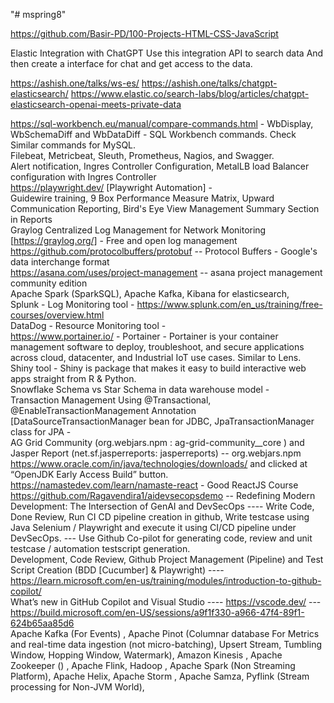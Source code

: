 "# mspring8" 

https://github.com/Basir-PD/100-Projects-HTML-CSS-JavaScript

Elastic Integration with ChatGPT
Use this integration API to search data
And then create a interface for chat and get access to the data.

https://ashish.one/talks/ws-es/
https://ashish.one/talks/chatgpt-elasticsearch/
https://www.elastic.co/search-labs/blog/articles/chatgpt-elasticsearch-openai-meets-private-data <br />

https://sql-workbench.eu/manual/compare-commands.html - WbDisplay, WbSchemaDiff and WbDataDiff - SQL Workbench commands. Check Similar commands for MySQL.<br />
Filebeat, Metricbeat, Sleuth, Prometheus, Nagios, and Swagger. <br />
Alert notification, Ingres Controller Configuration, MetalLB load Balancer configuration with Ingres Controller <br />
https://playwright.dev/ [Playwright Automation] - <br />
Guidewire training, 9 Box Performance Measure Matrix, Upward Communication Reporting, Bird's Eye View Management Summary Section in Reports <br />
Graylog Centralized Log Management for Network Monitoring [https://graylog.org/] - Free and open log management <br />
	https://github.com/protocolbuffers/protobuf -- Protocol Buffers - Google's data interchange format <br />
	https://asana.com/uses/project-management -- asana project management community edition <br />
Apache Spark (SparkSQL), Apache Kafka, Kibana for elasticsearch, <br />
Splunk - Log Monitoring tool - https://www.splunk.com/en_us/training/free-courses/overview.html <br />
DataDog - Resource Monitoring tool - <br />
https://www.portainer.io/ - Portainer - Portainer is your container management software to deploy, troubleshoot, and secure applications across cloud, datacenter, and Industrial IoT use cases. Similar to Lens.<br />
Shiny tool - Shiny is package that makes it easy to build interactive web apps straight from R & Python. <br />
Snowflake Schema vs Star Schema in data warehouse model - <br />
Transaction Management Using @Transactional, @EnableTransactionManagement Annotation [DataSourceTransactionManager bean for JDBC, JpaTransactionManager class for JPA - <br />
AG Grid Community (org.webjars.npm : ag-grid-community__core )  and Jasper Report (net.sf.jasperreports: jasperreports) -- org.webjars.npm <br />
https://www.oracle.com/in/java/technologies/downloads/ and clicked at “OpenJDK Early Access Build” button. <br />
https://namastedev.com/learn/namaste-react - Good ReactJS Course <br />
https://github.com/Ragavendira1/aidevsecopsdemo -- Redefining Modern Development: The Intersection of GenAI and DevSecOps ---- Write Code, Done Review, Run CI CD pipeline creation in github, Write testcase using Java Selenium / Playwright and execute it using CI/CD pipeline under DevSecOps. --- Use Github Co-pilot for generating code, review and unit testcase / automation testscript generation.<br />
Development, Code Review, Github Project Management (Pipeline) and Test Script Creation (BDD [Cucumber] & Playwright) ---- https://learn.microsoft.com/en-us/training/modules/introduction-to-github-copilot/ <br />
What’s new in GitHub Copilot and Visual Studio ---- https://vscode.dev/ --- https://build.microsoft.com/en-US/sessions/a9f1f330-a966-47f4-89f1-624b65aa85d6 <br />
Apache Kafka (For Events) , Apache Pinot (Columnar database For Metrics and real-time data ingestion (not micro-batching), Upsert Stream, Tumbling Window, Hopping Window, Watermark), Amazon Kinesis , Apache Zookeeper () , Apache Flink, Hadoop , Apache Spark (Non Streaming Platform), Apache Helix, Apache Storm , Apache Samza, Pyflink (Stream processing for Non-JVM World), <br />
